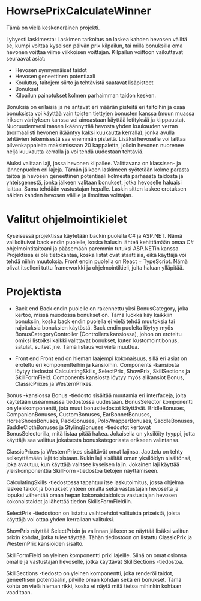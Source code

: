 # HowrsePrixCalculateWinner

Tämä on vielä keskeneräinen projekti.

Lyhyesti laskimesta:
Laskimen tarkoitus on laskea kahden hevosen väliltä se, kumpi voittaa kyseisen päivän prix kilpailun, tai millä bonuksilla oma hevonen voittaa viime viikkoisen voittajan.
Kilpailun voittoon vaikuttavat seuraavat asiat:
* Hevosen synnynnäiset taidot
* Hevosen geneettinen potentiaali
* Koulutus, taitojem siirto ja tehtävistä saatavat lisäpisteet
* Bonukset
* Kilpailun painotukset kolmen parhaimman taidon kesken.

Bonuksia on erilaisia ja ne antavat eri määrän pisteitä eri taitoihin ja osaa bonuksista voi käyttää vain toisten tiettyjen bonusten kanssa (muun muassa iriksen värityksen kanssa voi ainoastaan käyttää letityksiä ja klippausta). Nuoruudemvesi taasen ikäännyttää hevosta yhden kuukauden verran (normaalisti hevonen ikääntyy kaksi kuukautta kerralla), jonka avulla tehtävien tekemisestä saa enemmän pisteitä. Lisäksi hevoselle voi laittaa pilvenkappaleita maksimissaan 20 kappaletta, jolloin hevonen nuorenee neljä kuukautta kerralla ja voi tehdä uudestaan tehtäviä.

Aluksi valitaan laji, jossa hevonen kilpailee. Valittavana on klassisen- ja lännenpuolen eri lajeja. Tämän jälkeen laskimeen syötetään kolme parasta taitoa ja hevosen geneettinen potentiaali kolmesta parhaasta taidosta ja yhteisgenestä, jonka jälkeen valitaan bonukset, jotka hevoselle haluaisi laittaa. Sama tehdään vastustajan hepalle. Laskin sitten laskee erotuksen näiden kahden hevosen välille ja ilmoittaa voittajan.

# Valitut ohjelmointikielet
Kyseisessä projektissa käytetään backin puolella C# ja ASP.NET. Nämä valikoituivat back endin puolelle, koska halusin lähteä kehittämään omaa C# ohjelmointitaitoani ja pääsemään paremmin tutuksi ASP.NETin kanssa. Projektissa ei ole tietokantaa, koska listat ovat staattisia, eikä käyttäjä voi tehdä niihin muutoksia. Front endin puolella on React + TypeScript. Nämä olivat itselleni tuttu frameworkki ja ohjelmointikieli, joita haluan ylläpitää.

# Projektista
* Back end
Back endin puolelle on rakennettu yksi BonusCategory, joka kertoo, missä muodossa bonukset on. Tämä luokka käy kaikkiin bonuksiin, koska back endin puolella ei vielä tehdä muutoksia tai rajoituksia bonuksien käytöstä. Back endin puolelta löytyy myös BonusCategoryController (Controllers kansiossa), johon on eroteltu omiksi listoiksi kaikki valittavat bonukset, kuten kustomointibonus, satulat, suitset jne. Tämä listaus voi vielä muuttua.

* Front end
Front end on hieman laajempi kokonaisuus, sillä eri asiat on eroteltu eri komponentteihin ja kansioihin.
Components -kansiosta löytyy tiedostot CalculatingSkills, SelectPrix, ShowPrix, SkillSections ja SkillFormField. Components kansiosta löytyy myös alikansiot Bonus, ClassicPrixes ja WesternPrixes.

Bonus -kansiossa Bonus -tiedosto sisältää muutamia eri interfaceja, joita käytetään useammassa tiedostossa uudestaan. BonusSelector komponentti on yleiskomponentti, jota muut bonustiedostot käyttävät. BridleBonuses, CompanionBonuses, CustomBonuses, EarBonnetBonuses, HorseShoesBonuses, PackBonuses, PoloWrapperBonuses, SaddleBonuses, SaddleClothBonuses ja StylingBonuses -tiedostot kertovat BonusSelectorilla, mitä listaa pitää hakea. Jokaisella on yksilöity tyyppi, jotta käyttäjä saa valittua jokaisesta bonuskategoriasta erikseen valintansa.

ClassicPrixes ja WesternPrixes sisältävät omat lajinsa. Jaottelu on tehty selkeyttämään lajit toisistaan. Kukin laji sisältää oman yksilöidyn sisältönsä, joka avautuu, kun käyttäjä valitsee kyseisen lajin. Jokainen laji käyttää yleiskomponenttia SkillForm -tiedostoa tietojen näyttämiseen. 

CalculatingSkills -tiedostossa tapahtuu itse laskutoimitus, jossa ohjelma laskee taidot ja bonukset yhteen omalta sekä vastustajan hevoselta ja lopuksi vähentää oman hepan kokonaistaidoista vastustajan hevosen kokonaistaidot ja lähettää tiedon SkillsFormFieldiin. 

SelectPrix -tiedostoon on listattu vaihtoehdot valituista prixeistä, joista käyttäjä voi ottaa yhden kerrallaan valituksi.

ShowPrix näyttää SelectPrixin ja valinnan jälkeen se näyttää lisäksi valitun prixin kohdat, jotka tulee täyttää. Tähän tiedostoon on listattu ClassicPrix ja WesternPrix kansioiden sisältö.

SkillFormField on yleinen komponentti prixi lajeille. Siinä on omat osionsa omalle ja vastustajan hevoselle, jotka käyttävät SkillSections -tiedostoa.

SkillSections -tiedosto on yleinen komponentti, joka renderöi taidot, geneettisen potentiaalin, pilville oman kohdan sekä eri bonukset. Tämä kohta on vielä hieman rikki, koska ei näytä mitä tietoa mihinkin kohtaan vaaditaan.
